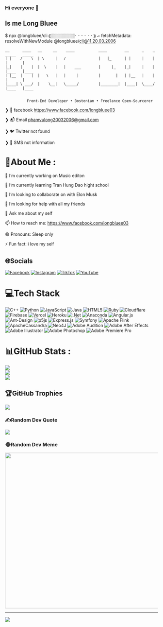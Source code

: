 ### Hi everyone 👋
  ## Is me Long Bluee
 $ npx @longbluee/cli
⸨░░░░░░░░⠂⠂⠂⠂⠂⠂⸩ ⠴ fetchMetadata: resolveWithNewModule @longbluee/cli@11.20.03.2006

    __      ____   __     __    ____           ____        __      _    _  _____   _____
    | |    /    \  | \     |   /               |   |_      | |     |    |  |       |
    |_|    |    |  |  \    |   |    ___        |     |_    |_|     |    |  |____   |____
    | |__  |    |  |   \   |   |     |         |       |   | |__   |    |  |       |
    |____| \ ___/  |    \__|   \_____/         |________|  |____|  \____/  |____   |____
                                          
    
              Front-End Developer • Bostonian • Freelance Open-Sourcerer

❯ 🏡 facebook           https://www.facebook.com/longbluee03

❯ 📬 Email             phamvulong20032006@gmail.com

❯ 🐦 Twitter           not found

❯ 📱 SMS               not information

  # 💫About Me :
 🔭 I’m currently working on Music editon
 
 🌱 I’m currently learning Tran Hung Dao hight school
 
 👯 I’m looking to collaborate on with Elon Musk
 
 🤔 I’m looking for help with all my friends
 
 💬 Ask me about my self
 
 📫 How to reach me: https://www.facebook.com/longbluee03
 
 😄 Pronouns: Sleep only
 
 ⚡ Fun fact: i love my self

## 🌐Socials
[![Facebook](https://img.shields.io/badge/Facebook-%231877F2.svg?logo=Facebook&logoColor=white)](https://www.facebook.com/longbluee03) [![Instagram](https://img.shields.io/badge/Instagram-%23E4405F.svg?logo=Instagram&logoColor=white)](https://instagram.com/_simplely03) [![TikTok](https://img.shields.io/badge/TikTok-%23000000.svg?logo=TikTok&logoColor=white)](https://tiktok.com/@_simplely03) [![YouTube](https://img.shields.io/badge/YouTube-%23FF0000.svg?logo=YouTube&logoColor=white)](https://www.youtube.com/c/VeraMadsen09) 

# 💻Tech Stack
![C++](https://img.shields.io/badge/c++-%2300599C.svg?style=plastic&logo=c%2B%2B&logoColor=white) ![Python](https://img.shields.io/badge/python-3670A0?style=plastic&logo=python&logoColor=ffdd54) ![JavaScript](https://img.shields.io/badge/javascript-%23323330.svg?style=plastic&logo=javascript&logoColor=%23F7DF1E) ![Java](https://img.shields.io/badge/java-%23ED8B00.svg?style=plastic&logo=java&logoColor=white) ![HTML5](https://img.shields.io/badge/html5-%23E34F26.svg?style=plastic&logo=html5&logoColor=white) ![Ruby](https://img.shields.io/badge/ruby-%23CC342D.svg?style=plastic&logo=ruby&logoColor=white) ![Cloudflare](https://img.shields.io/badge/Cloudflare-F38020?style=plastic&logo=Cloudflare&logoColor=white) ![Firebase](https://img.shields.io/badge/firebase-%23039BE5.svg?style=plastic&logo=firebase) ![Vercel](https://img.shields.io/badge/vercel-%23000000.svg?style=plastic&logo=vercel&logoColor=white) ![Heroku](https://img.shields.io/badge/heroku-%23430098.svg?style=plastic&logo=heroku&logoColor=white) ![.Net](https://img.shields.io/badge/.NET-5C2D91?style=plastic&logo=.net&logoColor=white) ![Anaconda](https://img.shields.io/badge/Anaconda-%2344A833.svg?style=plastic&logo=anaconda&logoColor=white) ![Angular.js](https://img.shields.io/badge/angular.js-%23E23237.svg?style=plastic&logo=angularjs&logoColor=white) ![Ant-Design](https://img.shields.io/badge/-AntDesign-%230170FE?style=plastic&logo=ant-design&logoColor=white) ![p5js](https://img.shields.io/badge/p5.js-ED225D?style=plastic&logo=p5.js&logoColor=FFFFFF) ![Express.js](https://img.shields.io/badge/express.js-%23404d59.svg?style=plastic&logo=express&logoColor=%2361DAFB) ![Symfony](https://img.shields.io/badge/symfony-%23000000.svg?style=plastic&logo=symfony&logoColor=white) ![Apache Flink](https://img.shields.io/badge/Apache%20Flink-E6526F?style=plastic&logo=Apache%20Flink&logoColor=white) ![ApacheCassandra](https://img.shields.io/badge/cassandra-%231287B1.svg?style=plastic&logo=apache-cassandra&logoColor=white) 	![Neo4J](https://img.shields.io/badge/Neo4j-008CC1?style=plastic&logo=neo4j&logoColor=white) ![Adobe Audition](https://img.shields.io/badge/Adobe%20Audition-9999FF.svg?style=plastic&logo=Adobe%20Audition&logoColor=white) ![Adobe After Effects](https://img.shields.io/badge/Adobe%20After%20Effects-9999FF.svg?style=plastic&logo=Adobe%20After%20Effects&logoColor=white) ![Adobe Illustrator](https://img.shields.io/badge/adobeillustrator-%23FF9A00.svg?style=plastic&logo=adobeillustrator&logoColor=white) ![Adobe Photoshop](https://img.shields.io/badge/adobephotoshop-%2331A8FF.svg?style=plastic&logo=adobephotoshop&logoColor=white) ![Adobe Premiere Pro](https://img.shields.io/badge/Adobe%20Premiere%20Pro-9999FF.svg?style=plastic&logo=Adobe%20Premiere%20Pro&logoColor=white)
# 📊GitHub Stats :
![](https://github-readme-stats.vercel.app/api?username=Long-Bluee&theme=radical&hide_border=false&include_all_commits=false&count_private=false)<br/>
![](https://github-readme-streak-stats.herokuapp.com/?user=Long-Bluee&theme=radical&hide_border=false)<br/>
![](https://github-readme-stats.vercel.app/api/top-langs/?username=Long-Bluee&theme=radical&hide_border=false&include_all_commits=false&count_private=false&layout=compact)

## 🏆GitHub Trophies
![](https://github-trophies.vercel.app/?username=Long-Bluee&theme=radical&no-frame=false&no-bg=false&margin-w=4)

### ✍️Random Dev Quote
![](https://quotes-github-readme.vercel.app/api?type=horizontal&theme=dark)

### 😂Random Dev Meme
<img src="https://random-memer.herokuapp.com/" width="512px"/>

---
[![](https://visitcount.itsvg.in/api?id=Long-Bluee&icon=0&color=0)](https://visitcount.itsvg.in)
